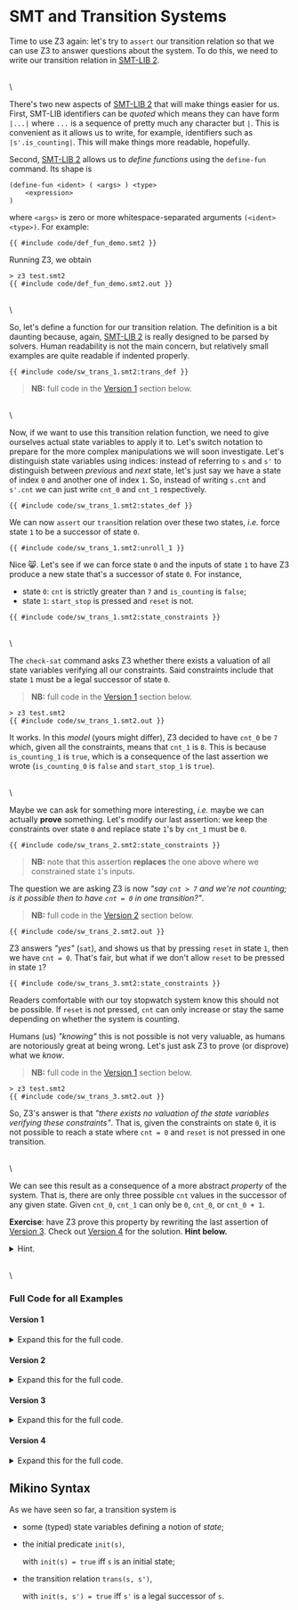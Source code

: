 # SMT and Transition Systems

Time to use Z3 again: let's try to `assert` our transition relation so that we can use Z3 to answer
questions about the system. To do this, we need to write our transition relation in [SMT-LIB 2][smt
lib].

\
\

There's two new aspects of [SMT-LIB 2][smt lib] that will make things easier for us. First, SMT-LIB
identifiers can be *quoted* which means they can have form `|...|` where `...` is a sequence of
pretty much any character but `|`. This is convenient as it allows us to write, for example,
identifiers such as `|s'.is_counting|`. This will make things more readable, hopefully.

Second, [SMT-LIB 2][smt lib] allows us to *define functions* using the `define-fun` command. Its
shape is

```text
(define-fun <ident> ( <args> ) <type>
	<expression>
)
```

where `<args>` is zero or more whitespace-separated arguments `(<ident> <type>)`. For example:

```text
{{ #include code/def_fun_demo.smt2 }}
```

Running Z3, we obtain

```text
> z3 test.smt2
{{ #include code/def_fun_demo.smt2.out }}
```

\
\

So, let's define a function for our transition relation. The definition is a bit daunting because,
again, [SMT-LIB 2][smt lib] is really designed to be parsed by solvers. Human readability is not
the main concern, but relatively small examples are quite readable if indented properly.

```text
{{ #include code/sw_trans_1.smt2:trans_def }}
```

> **NB:** full code in the [Version 1](#version-1) section below.

\
\

Now, if we want to use this transition relation function, we need to give ourselves actual state
variables to apply it to. Let's switch notation to prepare for the more complex manipulations we
will soon investigate. Let's distinguish state variables using indices: instead of referring to `s`
and `s'` to distinguish between *previous* and *next* state, let's just say we have a state of
index `0` and another one of index `1`. So, instead of writing `s.cnt` and `s'.cnt` we can just
write `cnt_0` and `cnt_1` respectively.

```text
{{ #include code/sw_trans_1.smt2:states_def }}
```

We can now `assert` our `trans`ition relation over these two states, *i.e.* force state `1` to be a
successor of state `0`.

```text
{{ #include code/sw_trans_1.smt2:unroll_1 }}
```

Nice 😸. Let's see if we can force state `0` and the inputs of state `1` to have Z3 produce a new
state that's a successor of state `0`. For instance,

- state `0`: `cnt` is strictly greater than `7` and `is_counting` is `false`;
- state `1`: `start_stop` is pressed and `reset` is not.

```text
{{ #include code/sw_trans_1.smt2:state_constraints }}
```

\
\

The `check-sat` command asks Z3 whether there exists a valuation of all state variables verifying
all our constraints. Said constraints include that state `1` must be a legal successor of state `0`.

> **NB:** full code in the [Version 1](#version-1) section below.

```text
> z3 test.smt2
{{ #include code/sw_trans_1.smt2.out }}
```

It works. In this *model* (yours might differ), Z3 decided to have `cnt_0` be `7` which, given all
the constraints, means that `cnt_1` is `8`. This is because `is_counting_1` is `true`, which is a
consequence of the last assertion we wrote (`is_counting_0` is `false` and `start_stop_1` is
`true`).

\
\

Maybe we can ask for something more interesting, *i.e.* maybe we can actually **prove** something.
Let's modify our last assertion: we keep the constraints over state `0` and replace state `1`'s by
`cnt_1` must be `0`.

```text
{{ #include code/sw_trans_2.smt2:state_constraints }}
```

> **NB:** note that this assertion **replaces** the one above where we constrained state `1`'s
> inputs.

The question we are asking Z3 is now *"say `cnt > 7` and we're not counting; is it possible then to
have `cnt = 0` in one transition?"*.

> **NB:** full code in the [Version 2](#version-2) section below.

```text
{{ #include code/sw_trans_2.smt2.out }}
```

Z3 answers *"yes"* (`sat`), and shows us that by pressing `reset` in state `1`, then we have `cnt =
0`. That's fair, but what if we don't allow `reset` to be pressed in state `1`?

```text
{{ #include code/sw_trans_3.smt2:state_constraints }}
```

Readers comfortable with our toy stopwatch system know this should not be possible. If `reset` is
not pressed, `cnt` can only increase or stay the same depending on whether the system is counting.

Humans (us) *"knowing"* this is not possible is not very valuable, as humans are notoriously great
at being wrong. Let's just ask Z3 to prove (or disprove) what we *know*.

> **NB:** full code in the [Version 1](#version-1) section below.

```text
> z3 test.smt2
{{ #include code/sw_trans_3.smt2.out }}
```

So, Z3's answer is that *"there exists no valuation of the state variables verifying these
constraints"*. That is, given the constraints on state `0`, it is not possible to reach a state
where `cnt = 0` and `reset` is not pressed in one transition.

\
\

We can see this result as a consequence of a more abstract *property* of the system. That is, there
are only three possible `cnt` values in the successor of any given state. Given `cnt_0`, `cnt_1`
can only be `0`, `cnt_0`, or `cnt_0 + 1`.

**Exercise**: have Z3 prove this property by rewriting the last assertion of [Version
3](#version-3). Check out [Version 4](#version-4) for the solution. **Hint below.**

<details>
	<summary>Hint.</summary>

Another way to look at what we want to prove is to say *"it is not possible for `cnt_1` to be
anything else than `0`, `cnt_0`, or `cnt_0 + 1`"*.

So, if we ask Z3 for a model where `cnt_1` is none of these and the answer is `unsat`, then we
would prove that `cnt_1` cannot be anything but one of these three (not necessarily distinct)
values.
</details>

\
\

### Full Code for all Examples

#### Version 1

<details>
	<summary>Expand this for the full code.</summary>

```text
{{ #include code/sw_trans_1.smt2:all }}
```

Output:

```text
> z3 test.smt2
{{ #include code/sw_trans_1.smt2.out }}
```
</details>

#### Version 2

<details>
	<summary>Expand this for the full code.</summary>

```text
{{ #include code/sw_trans_2.smt2:all }}
```

Output:

```text
> z3 test.smt2
{{ #include code/sw_trans_2.smt2.out }}
```
</details>

#### Version 3

<details>
	<summary>Expand this for the full code.</summary>

```text
{{ #include code/sw_trans_3.smt2:all }}
```

Output:

```text
> z3 test.smt2
{{ #include code/sw_trans_3.smt2.out }}
```
</details>

#### Version 4

<details>
	<summary>Expand this for the full code.</summary>

```text
{{ #include code/sw_trans_4.smt2:all }}
```

Output:

```text
> z3 test.smt2
{{ #include code/sw_trans_4.smt2.out }}
```
</details>


## Mikino Syntax

As we have seen so far, a transition system is

- some (typed) state variables defining a notion of *state*;
- the initial predicate `init(s)`,

	with `init(s) = true` iff `s` is an initial state;
- the transition relation `trans(s, s')`,

	with `init(s, s') = true` iff `s'` is a legal successor of `s`.

[smt lib]: http://smtlib.cs.uiowa.edu (SMT-LIB homepage)